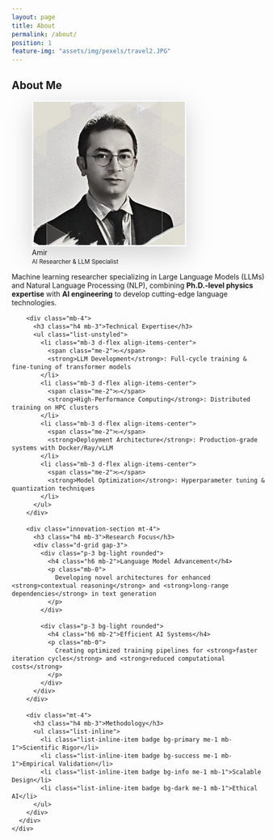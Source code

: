 ```yaml
---
layout: page
title: About
permalink: /about/
position: 1
feature-img: "assets/img/pexels/travel2.JPG"
---
```


## About Me

<div class="container mt-4">
  <div class="row justify-content-center">
    <div class="col-lg-8 text-center">
      <figure class="mb-5">
        <img src="/assets/img/amir.jpg" 
             alt="Amir, Machine Learning Researcher" 
             class="img-fluid rounded-circle shadow-lg"
             style="max-width: 300px; border: 3px solid #f8f9fa;">
        <figcaption class="mt-3 h5">
          Amir<br>
          <small class="text-muted d-block mt-1">AI Researcher & LLM Specialist</small>
        </figcaption>
      </figure>
    </div>
  </div>

  <div class="row justify-content-center">
    <div class="col-lg-8">
      <div class="professional-profile">
        <p class="lead mb-4">
          Machine learning researcher specializing in Large Language Models (LLMs) and Natural Language Processing (NLP), combining <strong>Ph.D.-level physics expertise</strong> with <strong>AI engineering</strong> to develop cutting-edge language technologies.
        </p>

        <div class="mb-4">
          <h3 class="h4 mb-3">Technical Expertise</h3>
          <ul class="list-unstyled">
            <li class="mb-3 d-flex align-items-center">
              <span class="me-2">▷</span>
              <strong>LLM Development</strong>: Full-cycle training & fine-tuning of transformer models
            </li>
            <li class="mb-3 d-flex align-items-center">
              <span class="me-2">▷</span>
              <strong>High-Performance Computing</strong>: Distributed training on HPC clusters
            </li>
            <li class="mb-3 d-flex align-items-center">
              <span class="me-2">▷</span>
              <strong>Deployment Architecture</strong>: Production-grade systems with Docker/Ray/vLLM
            </li>
            <li class="mb-3 d-flex align-items-center">
              <span class="me-2">▷</span>
              <strong>Model Optimization</strong>: Hyperparameter tuning & quantization techniques
            </li>
          </ul>
        </div>

        <div class="innovation-section mt-4">
          <h3 class="h4 mb-3">Research Focus</h3>
          <div class="d-grid gap-3">
            <div class="p-3 bg-light rounded">
              <h4 class="h6 mb-2">Language Model Advancement</h4>
              <p class="mb-0">
                Developing novel architectures for enhanced <strong>contextual reasoning</strong> and <strong>long-range dependencies</strong> in text generation
              </p>
            </div>
            
            <div class="p-3 bg-light rounded">
              <h4 class="h6 mb-2">Efficient AI Systems</h4>
              <p class="mb-0">
                Creating optimized training pipelines for <strong>faster iteration cycles</strong> and <strong>reduced computational costs</strong>
              </p>
            </div>
          </div>
        </div>

        <div class="mt-4">
          <h3 class="h4 mb-3">Methodology</h3>
          <ul class="list-inline">
            <li class="list-inline-item badge bg-primary me-1 mb-1">Scientific Rigor</li>
            <li class="list-inline-item badge bg-success me-1 mb-1">Empirical Validation</li>
            <li class="list-inline-item badge bg-info me-1 mb-1">Scalable Design</li>
            <li class="list-inline-item badge bg-dark me-1 mb-1">Ethical AI</li>
          </ul>
        </div>
      </div>
    </div>
  </div>
</div>

<style>
  .professional-profile ul {
    line-height: 1.7;
  }
  .shadow-lg {
    box-shadow: 0 1rem 3rem rgba(0,0,0,.175)!important;
  }
  .rounded {
    border-radius: 0.375rem!important;
  }
</style>
